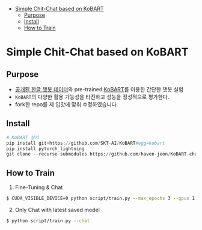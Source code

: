 - [Simple Chit-Chat based on KoBART](#simple-chit-chat-based-on-kobart)
  - [Purpose](#purpose)
  - [Install](#install)
  - [How to Train](#how-to-train)

# Simple Chit-Chat based on KoBART 


## Purpose

- [공개된 한글 챗봇 데이터](https://github.com/songys/Chatbot_data)와 pre-trained [KoBART](https://github.com/SKT-AI/KoBART)를 이용한 간단한 챗봇 실험
- `KoBART`의 다양한 활용 가능성을 타진하고 성능을 정성적으로 평가한다.
- fork한 repo를 제 입맛에 맞춰 수정하였습니다.

## Install

```python
# KoBART 설치 
pip install git+https://github.com/SKT-AI/KoBART#egg=kobart
pip install pytorch_lightning
git clone --recurse-submodules https://github.com/haven-jeon/KoBART-chatbot.git
```

## How to Train

1. Fine-Tuning & Chat

```bash
$ CUDA_VISIBLE_DEVICE=0 python script/train.py --max_epochs 3 --gpus 1 --train --chat --train_file /path/to/your/file
```

2. Only Chat with latest saved model

```bash
$ python script/train.py --chat
```
